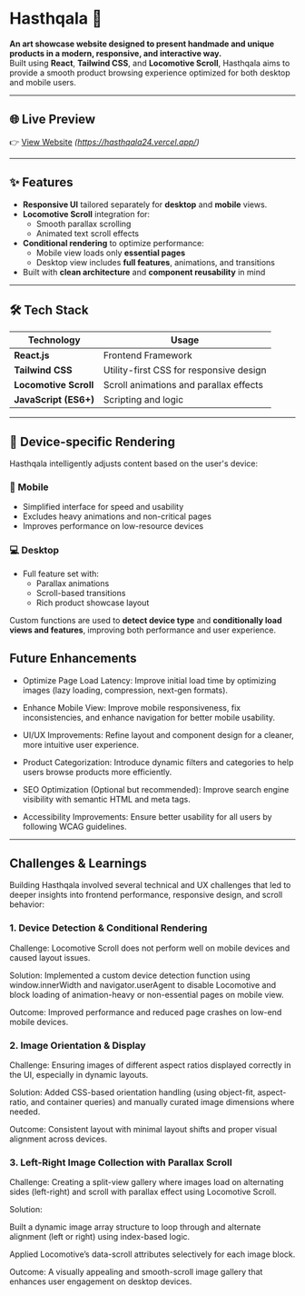 # Hasthqala 🎨

**An art showcase website designed to present handmade and unique products in a modern, responsive, and interactive way.**  
Built using **React**, **Tailwind CSS**, and **Locomotive Scroll**, Hasthqala aims to provide a smooth product browsing experience optimized for both desktop and mobile users.

---

## 🌐 Live Preview

👉 [View Website](#) *(https://hasthqala24.vercel.app/)*

---

## ✨ Features

- **Responsive UI** tailored separately for **desktop** and **mobile** views.
- **Locomotive Scroll** integration for:
  - Smooth parallax scrolling
  - Animated text scroll effects
- **Conditional rendering** to optimize performance:
  - Mobile view loads only **essential pages**
  - Desktop view includes **full features**, animations, and transitions
- Built with **clean architecture** and **component reusability** in mind

---

## 🛠 Tech Stack

| Technology       | Usage                                   |
|------------------|------------------------------------------|
| **React.js**     | Frontend Framework                      |
| **Tailwind CSS** | Utility-first CSS for responsive design |
| **Locomotive Scroll** | Scroll animations and parallax effects |
| **JavaScript (ES6+)** | Scripting and logic                  |

---

## 📱 Device-specific Rendering

Hasthqala intelligently adjusts content based on the user's device:

### 📱 Mobile
- Simplified interface for speed and usability
- Excludes heavy animations and non-critical pages
- Improves performance on low-resource devices

### 💻 Desktop
- Full feature set with:
  - Parallax animations
  - Scroll-based transitions
  - Rich product showcase layout

Custom functions are used to **detect device type** and **conditionally load views and features**, improving both performance and user experience.

## Future Enhancements
- Optimize Page Load Latency: Improve initial load time by optimizing images (lazy loading, compression, next-gen formats).

- Enhance Mobile View: Improve mobile responsiveness, fix inconsistencies, and enhance navigation for better mobile usability.

- UI/UX Improvements: Refine layout and component design for a cleaner, more intuitive user experience.

- Product Categorization: Introduce dynamic filters and categories to help users browse products more efficiently.

- SEO Optimization (Optional but recommended): Improve search engine visibility with semantic HTML and meta tags.

- Accessibility Improvements: Ensure better usability for all users by following WCAG guidelines.
  
 --- 

## Challenges & Learnings
Building Hasthqala involved several technical and UX challenges that led to deeper insights into frontend performance, responsive design, and scroll behavior:

### 1. Device Detection & Conditional Rendering

Challenge: Locomotive Scroll does not perform well on mobile devices and caused layout issues.

Solution: Implemented a custom device detection function using window.innerWidth and navigator.userAgent to disable Locomotive and block loading of animation-heavy or non-essential pages on mobile view.

Outcome: Improved performance and reduced page crashes on low-end mobile devices.

### 2. Image Orientation & Display

Challenge: Ensuring images of different aspect ratios displayed correctly in the UI, especially in dynamic layouts.

Solution: Added CSS-based orientation handling (using object-fit, aspect-ratio, and container queries) and manually curated image dimensions where needed.

Outcome: Consistent layout with minimal layout shifts and proper visual alignment across devices.

### 3. Left-Right Image Collection with Parallax Scroll

Challenge: Creating a split-view gallery where images load on alternating sides (left-right) and scroll with parallax effect using Locomotive Scroll.

Solution:

Built a dynamic image array structure to loop through and alternate alignment (left or right) using index-based logic.

Applied Locomotive’s data-scroll attributes selectively for each image block.

Outcome: A visually appealing and smooth-scroll image gallery that enhances user engagement on desktop devices.



